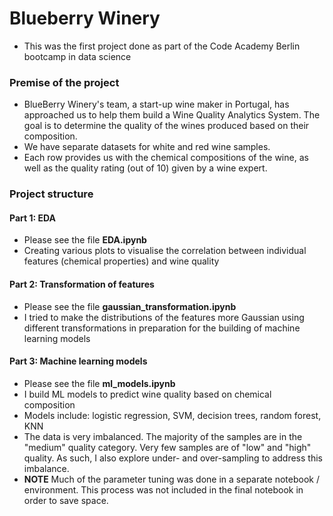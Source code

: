 # Blueberry Winery 

- This was the first project done as part of the Code Academy Berlin bootcamp in data science

### Premise of the project

- BlueBerry Winery's team, a start-up wine maker in Portugal, has approached us to help them build a Wine Quality Analytics System. The goal is to determine the quality of the wines produced based on their composition.
- We have separate datasets for white and red wine samples. 
- Each row provides us with the chemical compositions of the wine, as well as the quality rating (out of 10) given by a wine expert. 

### Project structure

#### Part 1: EDA
- Please see the file **EDA.ipynb**
- Creating various plots to visualise the correlation between individual features (chemical properties) and wine quality


#### Part 2: Transformation of features
- Please see the file **gaussian_transformation.ipynb**
- I tried to make the distributions of the features more Gaussian using different transformations in preparation for the building of machine learning models


#### Part 3: Machine learning models
- Please see the file **ml_models.ipynb**
- I build ML models to predict wine quality based on chemical composition
- Models include: logistic regression, SVM, decision trees, random forest, KNN
- The data is very imbalanced. The majority of the samples are in the "medium" quality category. Very few samples are of "low" and "high" quality. As such, I also explore under- and over-sampling to address this imbalance. 
- **NOTE** Much of the parameter tuning was done in a separate notebook / environment. This process was not included in the final notebook in order to save space.


